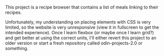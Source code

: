 This project is a recipe browser that contains a list of 
meals linking to their recipes.

Unfortunately, my understanding on placing elements with CSS is very limited, so the website is very unresponsive (view it in fullscreen to get the intended experience). Once I learn flexbox (or maybe once I learn grid?) and get better at using the correct units, I'll either revert this project to an older version or start a fresh repository called odin-projects-2.0 or something. 
